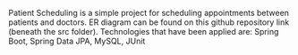 Patient Scheduling is a simple project for scheduling appointments between patients and doctors. ER diagram can be found on this github repository link (beneath the src folder). Technologies that have been applied are: Spring Boot, Spring Data JPA, MySQL, JUnit
